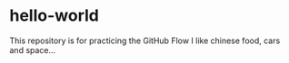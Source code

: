 # hello-world
This repository is for practicing the GitHub Flow
I like chinese food, cars and space...
